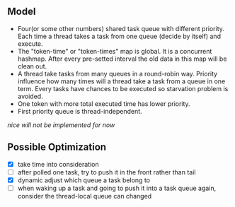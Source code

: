 ## Model
- Four(or some other numbers) shared task queue with different priority.
Each time a thread takes a task from one queue (decide by itself) and execute.
- The "token-time" or "token-times" map is global. It is a concurrent hashmap.
After every pre-setted interval the old data in this map will be clean out.
- A thread take tasks from many queues in a round-robin way. Priority influence
how many times will a thread take a task from a queue in one term. Every tasks
have chances to be executed so starvation problem is avoided.
- One token with more total executed time has lower priority.
- First priority queue is thread-independent.

*nice will not be implemented for now*

## Possible Optimization
- [x] take time into consideration
- [ ] after polled one task, try to push it in the front rather than tail
- [x] dynamic adjust which queue a task belong to
- [ ] when waking up a task and going to push it into a task queue again, consider 
the thread-local queue can changed